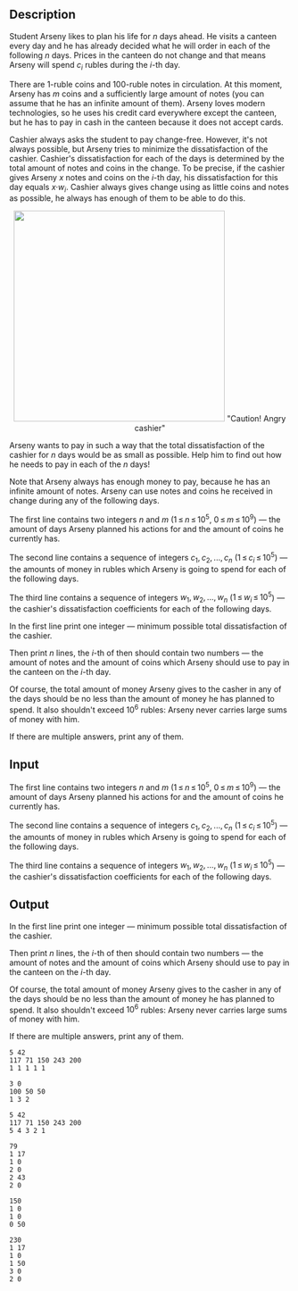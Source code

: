 ## Description

<div><p>Student Arseny likes to plan his life for <span class="tex-span"><i>n</i></span> days ahead. He visits a canteen every day and he has already decided what he will order in each of the following <span class="tex-span"><i>n</i></span> days. Prices in the canteen do not change and that means Arseny will spend <span class="tex-span"><i>c</i><sub class="lower-index"><i>i</i></sub></span> rubles during the <span class="tex-span"><i>i</i></span>-th day.</p><p>There are <span class="tex-span">1</span>-ruble coins and <span class="tex-span">100</span>-ruble notes in circulation. At this moment, Arseny has <span class="tex-span"><i>m</i></span> coins and a sufficiently large amount of notes (you can assume that he has an infinite amount of them). Arseny loves modern technologies, so he uses his credit card everywhere except the canteen, but he has to pay in cash in the canteen because it does not accept cards.</p><p>Cashier always asks the student to pay change-free. However, it's not always possible, but Arseny tries to minimize the <span class="tex-font-style-it">dissatisfaction</span> of the cashier. Cashier's dissatisfaction for each of the days is determined by the total amount of notes and coins in the change. To be precise, if the cashier gives Arseny <span class="tex-span"><i>x</i></span> notes and coins on the <span class="tex-span"><i>i</i></span>-th day, his dissatisfaction for this day equals <span class="tex-span"><i>x</i>·<i>w</i><sub class="lower-index"><i>i</i></sub></span>. Cashier always gives change using as little coins and notes as possible, he always has enough of them to be able to do this.</p><center> <img class="tex-graphics" height="378px" src="file://VXqGCHXR.png" style="max-width: 100.0%;max-height: 100.0%;" width="378px">   <span class="tex-font-size-small">"Caution! Angry cashier"</span> </center><p>Arseny wants to pay in such a way that the total dissatisfaction of the cashier for <span class="tex-span"><i>n</i></span> days would be as small as possible. Help him to find out how he needs to pay in each of the <span class="tex-span"><i>n</i></span> days!</p><p>Note that Arseny always has enough money to pay, because he has an infinite amount of notes. Arseny can use notes and coins he received in change during any of the following days.</p></div><div class="input-specification"><p>The first line contains two integers <span class="tex-span"><i>n</i></span> and <span class="tex-span"><i>m</i></span> (<span class="tex-span">1 ≤ <i>n</i> ≤ 10<sup class="upper-index">5</sup></span>, <span class="tex-span">0 ≤ <i>m</i> ≤ 10<sup class="upper-index">9</sup></span>)&nbsp;— the amount of days Arseny planned his actions for and the amount of coins he currently has. </p><p>The second line contains a sequence of integers <span class="tex-span"><i>c</i><sub class="lower-index">1</sub>, <i>c</i><sub class="lower-index">2</sub>, ..., <i>c</i><sub class="lower-index"><i>n</i></sub></span> (<span class="tex-span">1 ≤ <i>c</i><sub class="lower-index"><i>i</i></sub> ≤ 10<sup class="upper-index">5</sup></span>)&nbsp;— the amounts of money in rubles which Arseny is going to spend for each of the following days. </p><p>The third line contains a sequence of integers <span class="tex-span"><i>w</i><sub class="lower-index">1</sub>, <i>w</i><sub class="lower-index">2</sub>, ..., <i>w</i><sub class="lower-index"><i>n</i></sub></span> (<span class="tex-span">1 ≤ <i>w</i><sub class="lower-index"><i>i</i></sub> ≤ 10<sup class="upper-index">5</sup></span>)&nbsp;— the cashier's dissatisfaction coefficients for each of the following days.</p></div><div class="output-specification"><p>In the first line print one integer&nbsp;— minimum possible total dissatisfaction of the cashier.</p><p>Then print <span class="tex-span"><i>n</i></span> lines, the <span class="tex-span"><i>i</i></span>-th of then should contain two numbers&nbsp;— the amount of notes and the amount of coins which Arseny should use to pay in the canteen on the <span class="tex-span"><i>i</i></span>-th day.</p><p>Of course, the total amount of money Arseny gives to the casher in any of the days should be no less than the amount of money he has planned to spend. It also shouldn't exceed <span class="tex-span">10<sup class="upper-index">6</sup></span> rubles: Arseny never carries large sums of money with him.</p><p>If there are multiple answers, print any of them.</p></div>

## Input

<p>The first line contains two integers <span class="tex-span"><i>n</i></span> and <span class="tex-span"><i>m</i></span> (<span class="tex-span">1 ≤ <i>n</i> ≤ 10<sup class="upper-index">5</sup></span>, <span class="tex-span">0 ≤ <i>m</i> ≤ 10<sup class="upper-index">9</sup></span>)&nbsp;— the amount of days Arseny planned his actions for and the amount of coins he currently has. </p><p>The second line contains a sequence of integers <span class="tex-span"><i>c</i><sub class="lower-index">1</sub>, <i>c</i><sub class="lower-index">2</sub>, ..., <i>c</i><sub class="lower-index"><i>n</i></sub></span> (<span class="tex-span">1 ≤ <i>c</i><sub class="lower-index"><i>i</i></sub> ≤ 10<sup class="upper-index">5</sup></span>)&nbsp;— the amounts of money in rubles which Arseny is going to spend for each of the following days. </p><p>The third line contains a sequence of integers <span class="tex-span"><i>w</i><sub class="lower-index">1</sub>, <i>w</i><sub class="lower-index">2</sub>, ..., <i>w</i><sub class="lower-index"><i>n</i></sub></span> (<span class="tex-span">1 ≤ <i>w</i><sub class="lower-index"><i>i</i></sub> ≤ 10<sup class="upper-index">5</sup></span>)&nbsp;— the cashier's dissatisfaction coefficients for each of the following days.</p>

## Output

<p>In the first line print one integer&nbsp;— minimum possible total dissatisfaction of the cashier.</p><p>Then print <span class="tex-span"><i>n</i></span> lines, the <span class="tex-span"><i>i</i></span>-th of then should contain two numbers&nbsp;— the amount of notes and the amount of coins which Arseny should use to pay in the canteen on the <span class="tex-span"><i>i</i></span>-th day.</p><p>Of course, the total amount of money Arseny gives to the casher in any of the days should be no less than the amount of money he has planned to spend. It also shouldn't exceed <span class="tex-span">10<sup class="upper-index">6</sup></span> rubles: Arseny never carries large sums of money with him.</p><p>If there are multiple answers, print any of them.</p>





```input1
5 42
117 71 150 243 200
1 1 1 1 1

```




```input2
3 0
100 50 50
1 3 2

```




```input3
5 42
117 71 150 243 200
5 4 3 2 1

```




```output1
79
1 17
1 0
2 0
2 43
2 0

```




```output2
150
1 0
1 0
0 50

```




```output3
230
1 17
1 0
1 50
3 0
2 0

```


